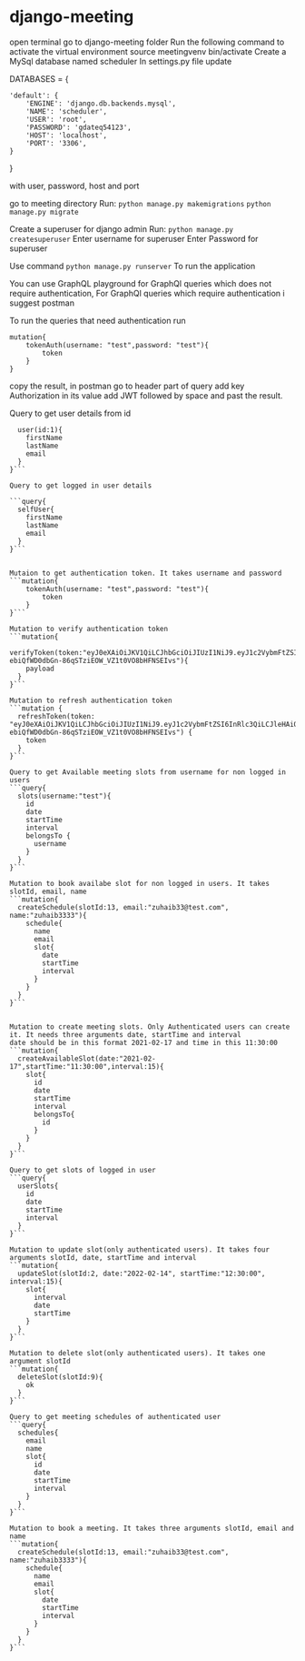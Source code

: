 # django-meeting

open terminal
go to django-meeting folder
Run the following command to activate the virtual environment
source meetingvenv bin/activate
Create a MySql database named scheduler 
In settings.py file update 

DATABASES = {

    'default': {
        'ENGINE': 'django.db.backends.mysql',
        'NAME': 'scheduler',
        'USER': 'root',
        'PASSWORD': 'gdateq54123',
        'HOST': 'localhost',
        'PORT': '3306',
    }

}

with user, password, host and port 

go to meeting directory 
Run:
```python manage.py makemigrations```
```python manage.py migrate```

Create a superuser for django admin
Run:
```python manage.py createsuperuser```
Enter username for superuser
Enter Password for superuser

Use command
```python manage.py runserver```
To run the application

You can use GraphQL playground for GraphQl queries which does not require authentication, For GraphQl queries which require authentication i suggest postman

To run the queries that need authentication run 
```
mutation{
    tokenAuth(username: "test",password: "test"){
        token
    }
}
```
copy the result, in postman go to header part of query add key Authorization in its value add JWT followed by space and past the result.


Query to get user details from id
```query{
  user(id:1){
    firstName
    lastName
    email
  }
}```

Query to get logged in user details

```query{
  selfUser{
    firstName
    lastName
    email
  }
}```


Mutaion to get authentication token. It takes username and password
```mutation{
    tokenAuth(username: "test",password: "test"){
        token
    }
}```

Mutation to verify authentication token
```mutation{
  verifyToken(token:"eyJ0eXAiOiJKV1QiLCJhbGciOiJIUzI1NiJ9.eyJ1c2VybmFtZSI6InRlc3QiLCJleHAiOjE2NDI3NzM5MjEsIm9yaWdJYXQiOjE2NDI3NzM2MjF9.v-ebiQfWD0dbGn-86qSTziEOW_VZ1t0VO8bHFNSEIvs"){
    payload
  }
}```

Mutation to refresh authentication token
```mutation {
  refreshToken(token: "eyJ0eXAiOiJKV1QiLCJhbGciOiJIUzI1NiJ9.eyJ1c2VybmFtZSI6InRlc3QiLCJleHAiOjE2NDI3NzM5MjEsIm9yaWdJYXQiOjE2NDI3NzM2MjF9.v-ebiQfWD0dbGn-86qSTziEOW_VZ1t0VO8bHFNSEIvs") {
    token
  }
}```

Query to get Available meeting slots from username for non logged in users
```query{
  slots(username:"test"){
    id
    date
    startTime
    interval
    belongsTo {
      username
    }
  }
}```

Mutation to book availabe slot for non logged in users. It takes slotId, email, name
```mutation{
  createSchedule(slotId:13, email:"zuhaib33@test.com", name:"zuhaib3333"){
    schedule{
      name
      email
      slot{
        date
        startTime
        interval
      }
    }
  }
}```


Mutation to create meeting slots. Only Authenticated users can create it. It needs three arguments date, startTime and interval
date should be in this format 2021-02-17 and time in this 11:30:00
```mutation{
  createAvailableSlot(date:"2021-02-17",startTime:"11:30:00",interval:15){
    slot{
      id
      date
      startTime
      interval
      belongsTo{
        id
      }
    }
  }
}```

Query to get slots of logged in user
```query{
  userSlots{
    id
    date
    startTime
    interval
  }
}```

Mutation to update slot(only authenticated users). It takes four arguments slotId, date, startTime and interval
```mutation{
  updateSlot(slotId:2, date:"2022-02-14", startTime:"12:30:00", interval:15){
    slot{
      interval
      date
      startTime
    }
  }
}```

Mutation to delete slot(only authenticated users). It takes one argument slotId
```mutation{
  deleteSlot(slotId:9){
    ok
  }
}```

Query to get meeting schedules of authenticated user
```query{
  schedules{
    email
    name
    slot{
      id
      date
      startTime
      interval
    }
  }
}```

Mutation to book a meeting. It takes three arguments slotId, email and name
```mutation{
  createSchedule(slotId:13, email:"zuhaib33@test.com", name:"zuhaib3333"){
    schedule{
      name
      email
      slot{
        date
        startTime
        interval
      }
    }
  }
}```

